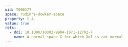 ```yaml
---
uid: T000177
space: rudin's-dowker-space
property: t_4
value: true
refs:
  - doi: 10.1090/s0002-9904-1971-12702-7
    name: A normal space X for which X×I is not normal
---
```

